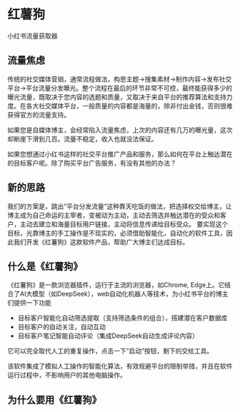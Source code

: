 # 红薯狗
小红书流量获取器

## 流量焦虑
传统的社交媒体营销，通常流程做法，构思主题->搜集素材->制作内容->发布社交平台->平台流量分发曝光。整个流程在最后的环节非常不可控，最终能获得多少的曝光流量，既取决于您内容的选题和质量，又取决于来自平台的推荐算法和支持力度。在各大社交媒体平台，一般质量的内容都是海量的，除非付出金钱，否则很难获得官方的流量支持。

如果您是自媒体博主，会经常陷入流量焦虑，上次的内容还有几万的曝光量，这次却断崖下滑到几百。流量不稳定，收入也就没法保证。

如果您想通过小红书这样的社交平台推广产品和服务，那么如何在平台上触达潜在的目标客户呢。除了购买平台广告服务，有没有其他的办法？

## 新的思路
我们的方案是，跳出“平台分发流量”这种靠天吃饭的做法，把选择权交给博主，让博主成为自己命运的主宰者，变被动为主动，主动去筛选并触达潜在的受众和客户，主动去建立和海量目标用户链接，主动将信息传递给目标受众。
要实现这个目标，光靠博主的手工操作是不现实的，必须借助智能化，自动化的软件工具，因此我们开发《红薯狗》这款软件产品，帮助广大博主们达成目标。

## 什么是《红薯狗》
《红薯狗》是一款浏览器插件，运行于主流的浏览器，如Chrome, Edge上。它结合了AI大模型（如DeepSeek），web自动化机器人等技术，为小红书平台的博主们提供一下功能

- 目标客户智能化自动筛选提取（支持筛选条件的组合），搭建潜在客户数据库
- 目标客户的自动关注，自动互动
- 目标客户笔记智能自动评论（集成DeepSeek自动生成评论内容）

它可以完全取代人工的重复操作，点击一下“启动”按钮，剩下的交给工具。

该软件集成了模拟人工操作的智能化算法，有效规避平台的限制举措，并且在软件运行过程中，不影响用户的其他电脑操作。

## 为什么要用《红薯狗》